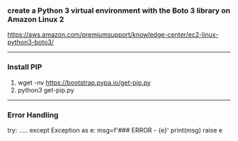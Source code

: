 ### create a Python 3 virtual environment with the Boto 3 library on Amazon Linux 2

https://aws.amazon.com/premiumsupport/knowledge-center/ec2-linux-python3-boto3/
___________________________________________________________________________________

### Install PIP

1) wget -nv https://bootstrap.pypa.io/get-pip.py
2) python3 get-pip.py
___________________________________________________________________________________

### Error Handling

try:
  .....
except Exception as e:
  msg=f'### ERROR - {e}'
  print(msg)
  raise e

